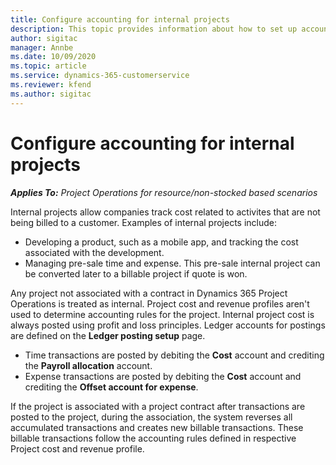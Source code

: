 ```yaml
---
title: Configure accounting for internal projects
description: This topic provides information about how to set up accounting practices for internal projects in Project Operations.
author: sigitac
manager: Annbe
ms.date: 10/09/2020
ms.topic: article
ms.service: dynamics-365-customerservice
ms.reviewer: kfend 
ms.author: sigitac
---
```


# Configure accounting for internal projects

_**Applies To:** Project Operations for resource/non-stocked based scenarios_

Internal projects allow companies track cost related to activites that are not being billed to a customer. Examples of internal projects include:

- Developing a product, such as a mobile app, and tracking the cost associated with the development.
- Managing pre-sale time and expense. This pre-sale internal project can be converted later to a billable project if quote is won.

Any project not associated with a contract in Dynamics 365 Project Operations is treated as internal. Project cost and revenue profiles aren't used to determine accounting rules for the project. Internal project cost is always posted using profit and loss principles. Ledger accounts for postings are defined on the **Ledger posting setup** page.

- Time transactions are posted by debiting the **Cost** account and crediting the **Payroll allocation** account.
- Expense transactions are posted by debiting the **Cost** account and crediting the **Offset account for expense**.

If the project is associated with a project contract after transactions are posted to the project, during the association, the system reverses all accumulated transactions and creates new billable transactions. These billable transactions follow the accounting rules defined in respective Project cost and revenue profile.

